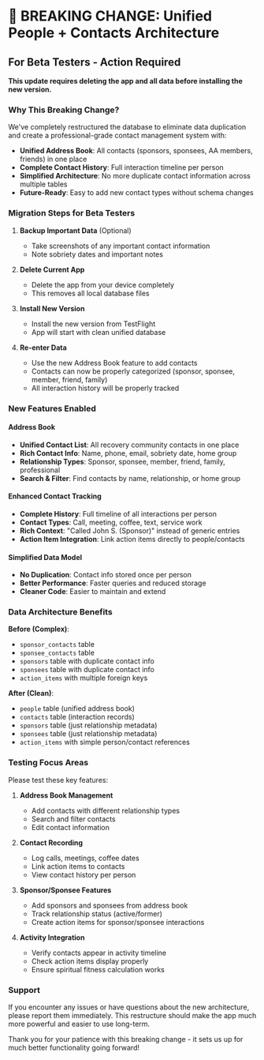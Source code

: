 # 🚨 BREAKING CHANGE: Unified People + Contacts Architecture

## For Beta Testers - Action Required

**This update requires deleting the app and all data before installing the new version.**

### Why This Breaking Change?

We've completely restructured the database to eliminate data duplication and create a professional-grade contact management system with:

- **Unified Address Book**: All contacts (sponsors, sponsees, AA members, friends) in one place
- **Complete Contact History**: Full interaction timeline per person
- **Simplified Architecture**: No more duplicate contact information across multiple tables
- **Future-Ready**: Easy to add new contact types without schema changes

### Migration Steps for Beta Testers

1. **Backup Important Data** (Optional)
   - Take screenshots of any important contact information
   - Note sobriety dates and important notes

2. **Delete Current App**
   - Delete the app from your device completely
   - This removes all local database files

3. **Install New Version**
   - Install the new version from TestFlight
   - App will start with clean unified database

4. **Re-enter Data**
   - Use the new Address Book feature to add contacts
   - Contacts can now be properly categorized (sponsor, sponsee, member, friend, family)
   - All interaction history will be properly tracked

### New Features Enabled

#### Address Book
- **Unified Contact List**: All recovery community contacts in one place
- **Rich Contact Info**: Name, phone, email, sobriety date, home group
- **Relationship Types**: Sponsor, sponsee, member, friend, family, professional
- **Search & Filter**: Find contacts by name, relationship, or home group

#### Enhanced Contact Tracking
- **Complete History**: Full timeline of all interactions per person
- **Contact Types**: Call, meeting, coffee, text, service work
- **Rich Context**: "Called John S. (Sponsor)" instead of generic entries
- **Action Item Integration**: Link action items directly to people/contacts

#### Simplified Data Model
- **No Duplication**: Contact info stored once per person
- **Better Performance**: Faster queries and reduced storage
- **Cleaner Code**: Easier to maintain and extend

### Data Architecture Benefits

**Before (Complex)**:
- `sponsor_contacts` table
- `sponsee_contacts` table  
- `sponsors` table with duplicate contact info
- `sponsees` table with duplicate contact info
- `action_items` with multiple foreign keys

**After (Clean)**:
- `people` table (unified address book)
- `contacts` table (interaction records)
- `sponsors` table (just relationship metadata)
- `sponsees` table (just relationship metadata)
- `action_items` with simple person/contact references

### Testing Focus Areas

Please test these key features:

1. **Address Book Management**
   - Add contacts with different relationship types
   - Search and filter contacts
   - Edit contact information

2. **Contact Recording**
   - Log calls, meetings, coffee dates
   - Link action items to contacts
   - View contact history per person

3. **Sponsor/Sponsee Features**
   - Add sponsors and sponsees from address book
   - Track relationship status (active/former)
   - Create action items for sponsor/sponsee interactions

4. **Activity Integration**
   - Verify contacts appear in activity timeline
   - Check action items display properly
   - Ensure spiritual fitness calculation works

### Support

If you encounter any issues or have questions about the new architecture, please report them immediately. This restructure should make the app much more powerful and easier to use long-term.

Thank you for your patience with this breaking change - it sets us up for much better functionality going forward!